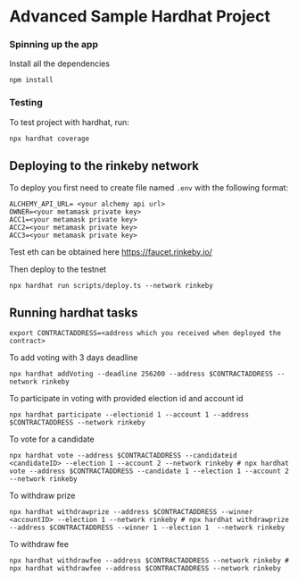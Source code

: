 # Advanced Sample Hardhat Project

### Spinning up the app

Install all the dependencies
```shell
npm install
```

### Testing
To test project with hardhat, run:
```shell
npx hardhat coverage
```

## Deploying to the rinkeby network
To deploy you first need to create file named `.env` with the following format:
```shell
ALCHEMY_API_URL= <your alchemy api url>
OWNER=<your metamask private key>
ACC1=<your metamask private key>
ACC2=<your metamask private key>
ACC3=<your metamask private key>
```
Test eth can be obtained here
https://faucet.rinkeby.io/

Then deploy to the testnet
```shell
npx hardhat run scripts/deploy.ts --network rinkeby
```


## Running hardhat tasks

```shell
export CONTRACTADDRESS=<address which you received when deployed the contract>
```

To add voting with 3 days deadline
```shell
npx hardhat addVoting --deadline 256200 --address $CONTRACTADDRESS --network rinkeby
```

To participate in voting with provided election id and account id
```shell
npx hardhat participate --electionid 1 --account 1 --address $CONTRACTADDRESS --network rinkeby
```

To vote for a candidate
```shell
npx hardhat vote --address $CONTRACTADDRESS --candidateid <candidateID> --election 1 --account 2 --network rinkeby # npx hardhat vote --address $CONTRACTADDRESS --candidate 1 --election 1 --account 2 --network rinkeby
```

To withdraw prize
```shell
npx hardhat withdrawprize --address $CONTRACTADDRESS --winner <accountID> --election 1 --network rinkeby # npx hardhat withdrawprize --address $CONTRACTADDRESS --winner 1 --election 1  --network rinkeby
```

To withdraw fee
```shell
npx hardhat withdrawfee --address $CONTRACTADDRESS --network rinkeby # npx hardhat withdrawfee --address $CONTRACTADDRESS --network rinkeby
```